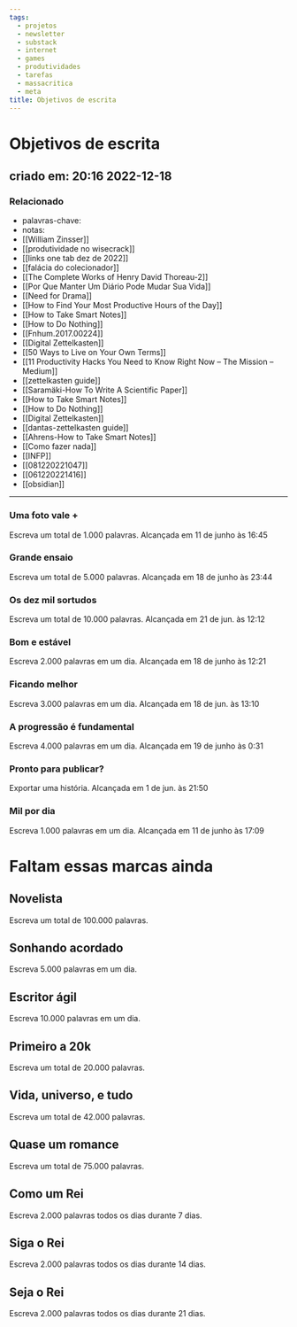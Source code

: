 ```yaml
---
tags:
  - projetos
  - newsletter
  - substack
  - internet
  - games
  - produtividades
  - tarefas
  - massacritica
  - meta
title: Objetivos de escrita
---
```

# Objetivos de escrita
## criado em: 20:16 2022-12-18

### Relacionado
- palavras-chave: 
- notas: 
- [[William Zinsser]]
- [[produtividade no wisecrack]]
- [[links one tab dez de 2022]]
- [[falácia do colecionador]]
- [[The Complete Works of Henry David Thoreau-2]]
- [[Por Que Manter Um Diário Pode Mudar Sua Vida]]
- [[Need for Drama]]
- [[How to Find Your Most Productive Hours of the Day]]
- [[How to Take Smart Notes]]
- [[How to Do Nothing]]
- [[Fnhum.2017.00224]]
- [[Digital Zettelkasten]]
- [[50 Ways to Live on Your Own Terms]]
- [[11 Productivity Hacks You Need to Know Right Now – The Mission – Medium]]
- [[zettelkasten guide]]
- [[Saramäki-How To Write A Scientific Paper]]
- [[How to Take Smart Notes]]
- [[How to Do Nothing]]
- [[Digital Zettelkasten]]
- [[dantas-zettelkasten guide]]
- [[Ahrens-How to Take Smart Notes]]
- [[Como fazer nada]]
- [[INFP]]
- [[081220221047]]
- [[061220221416]]
- [[obsidian]]
---
### Uma foto vale +
Escreva um total de 1.000 palavras.
Alcançada em 11 de junho às 16:45

### Grande ensaio
Escreva um total de 5.000 palavras.
Alcançada em 18 de junho às 23:44

### Os dez mil sortudos
Escreva um total de 10.000 palavras.
Alcançada em 21 de jun. às 12:12

### Bom e estável
Escreva 2.000 palavras em um dia.
Alcançada em 18 de junho às 12:21

### Ficando melhor
Escreva 3.000 palavras em um dia.
Alcançada em 18 de jun. às 13:10

### A progressão é fundamental
Escreva 4.000 palavras em um dia.
Alcançada em 19 de junho às 0:31

### Pronto para publicar?
Exportar uma história.
Alcançada em 1 de jun. às 21:50

### Mil por dia
Escreva 1.000 palavras em um dia.
Alcançada em 11 de junho às 17:09

# Faltam essas marcas ainda

## Novelista
Escreva um total de 100.000 palavras.

## Sonhando acordado
Escreva 5.000 palavras em um dia.

## Escritor ágil
Escreva 10.000 palavras em um dia.

## Primeiro a 20k
Escreva um total de 20.000 palavras.

## Vida, universo, e tudo
Escreva um total de 42.000 palavras.
 
## Quase um romance
Escreva um total de 75.000 palavras.
 
## Como um Rei
Escreva 2.000 palavras todos os dias durante 7 dias.
 
## Siga o Rei
Escreva 2.000 palavras todos os dias durante 14 dias.

## Seja o Rei
Escreva 2.000 palavras todos os dias durante 21 dias.
